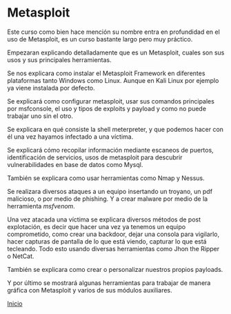 # Metasploit

Este curso como bien hace mención su nombre entra en profundidad en el uso de Metasploit, es un curso bastante largo pero muy práctico.

Empezaran explicando detalladamente que es un Metasploit, cuales son sus usos y sus principales herramientas.

Se nos explicara como instalar el Metasploit Framework en diferentes plataformas tanto Windows como Linux. Aunque en Kali Linux por ejemplo ya viene instalada por defecto.

Se explicará como configurar metasploit, usar sus comandos principales por msfconsole, el uso y tipos de exploits y payload y como no puede trabajar uno sin el otro.

Se explicara en qué consiste la shell meterpreter, y que podemos hacer con él una vez hayamos infectado a una víctima.

Se explicará cómo recopilar información mediante escaneos de puertos, identificación de servicios, usos de metasploit para descubrir vulnerabilidades en base de datos como Mysql.

También se explicara como usar herramientas como Nmap y Nessus.

Se realizara diversos ataques a un equipo insertando un troyano, un pdf malicioso, o por medio de phishing. Y a crear malware por medio de la herramienta _msfvenom_.

Una vez atacada una víctima se explicara diversos métodos de post explotación, es decir que hacer una vez ya tenemos un equipo comprometido, como crear una backdoor, dejar una consola para vigilarlo, hacer capturas de pantalla de lo que está viendo, capturar lo que está tecleando.
Todo esto usando diversas herramientas como Jhon the Ripper o NetCat.

También se explicara como crear o personalizar nuestros propios payloads.

Y por último se mostrará algunas herramientas para trabajar de manera gráfica con Metasploit y varios de sus módulos auxiliares.

[Inicio](https://franciscocadena.github.io/Resumen-Curso-Ciberseguridad/)

